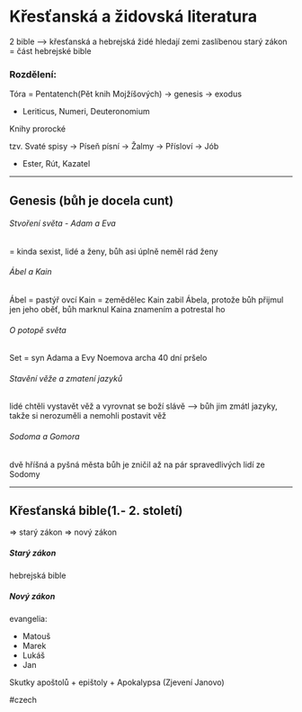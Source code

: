 # Křesťanská a židovská literatura
2 bible --> křesťanská a hebrejská
židé hledají zemi zaslíbenou
starý zákon = část hebrejské bible
### Rozdělení:
Tóra = Pentatench(Pět knih Mojžíšových)
-> genesis
-> exodus
+ Leriticus, Numeri, Deuteronomium

Knihy prorocké

tzv. Svaté spisy
-> Píseň písní
-> Žalmy
-> Přísloví
-> Jób
+ Ester, Rút, Kazatel
****
## Genesis (bůh je docela cunt)
###### Stvoření světa - Adam a Eva
= kinda sexist, lidé a ženy, bůh asi úplně neměl rád ženy

###### Ábel a Kain
Ábel = pastýř ovcí
Kain = zemědělec
Kain zabil Ábela, protože bůh přijmul jen jeho oběť, bůh marknul Kaina znamením a potrestal ho

###### O potopě světa
Set = syn Adama a Evy
Noemova archa
40 dní pršelo

###### Stavění věže a zmatení jazyků
lidé chtěli vystavět věž a vyrovnat se boží slávě --> bůh jim zmátl jazyky, takže si nerozuměli a nemohli postavit věž

###### Sodoma a Gomora
dvě hříšná a pyšná města
bůh je zničil až na pár spravedlivých lidí ze Sodomy
****
## Křesťanská bible(1.- 2. století)
=> starý zákon
=> nový zákon
##### Starý zákon
hebrejská bible
##### Nový zákon
evangelia:
- Matouš
- Marek
- Lukáš
- Jan

Skutky apoštolů + epištoly + Apokalypsa (Zjevení Janovo)

#czech 